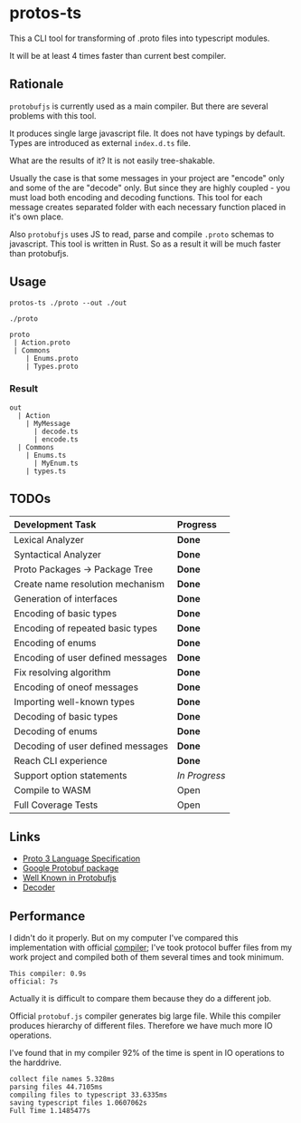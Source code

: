 # protos-ts

This a CLI tool for transforming of .proto files into typescript modules.

It will be at least 4 times faster than current best compiler.

## Rationale

`protobufjs` is currently used as a main compiler. But there are several problems with this tool.

It produces single large javascript file.
It does not have typings by default.
Types are introduced as external `index.d.ts` file.

What are the results of it? It is not easily tree-shakable.

Usually the case is that some messages in your project are "encode" only and some of the are "decode" only. But since they are highly coupled - you must load both encoding and decoding functions. This tool for each message creates separated folder with each necessary function placed in it's own place.

Also `protobufjs` uses JS to read, parse and compile `.proto` schemas to javascript. This tool is written in Rust. So as a result it will be much faster than protobufjs.

## Usage

```
protos-ts ./proto --out ./out
```

`./proto`

```
proto
 | Action.proto
 | Commons
    | Enums.proto
    | Types.proto
```

### Result

```
out
  | Action
    | MyMessage
      | decode.ts
      | encode.ts
  | Commons
    | Enums.ts
      | MyEnum.ts
    | types.ts
```

## TODOs

| Development Task                  | Progress      |
| :-------------------------------- | :------------ |
| Lexical Analyzer                  | **Done**      |
| Syntactical Analyzer              | **Done**      |
| Proto Packages -> Package Tree    | **Done**      |
| Create name resolution mechanism  | **Done**      |
| Generation of interfaces          | **Done**      |
| Encoding of basic types           | **Done**      |
| Encoding of repeated basic types  | **Done**      |
| Encoding of enums                 | **Done**      |
| Encoding of user defined messages | **Done**      |
| Fix resolving algorithm           | **Done**      |
| Encoding of oneof messages        | **Done**      |
| Importing well-known types        | **Done**      |
| Decoding of basic types           | **Done**      |
| Decoding of enums                 | **Done**      |
| Decoding of user defined messages | **Done**      |
| Reach CLI experience              | **Done**      |
| Support option statements         | *In Progress* |
| Compile to WASM                   | Open          |
| Full Coverage Tests               | Open          |

## Links 

- [Proto 3 Language Specification](https://developers.google.com/protocol-buffers/docs/reference/proto3-spec)
- [Google Protobuf package](https://developers.google.com/protocol-buffers/docs/reference/google.protobuf)
- [Well Known in Protobufjs](https://github.com/protobufjs/protobuf.js/blob/master/src/common.js)
- [Decoder](https://github.com/protobufjs/protobuf.js/blob/master/src/decoder.js)

## Performance

I didn't do it properly. But on my computer I've compared this implementation with official [compiler](https://github.com/protobufjs);
I've took protocol buffer files from my work project and compiled both of them several times and took minimum.

```
This compiler: 0.9s
official: 7s
```

Actually it is difficult to compare them because they do a different job.

Official `protobuf.js` compiler generates big large file. While this compiler produces hierarchy of different files. Therefore we have much more IO operations.

I've found that in my compiler 92% of the time is spent in IO operations to the harddrive.

```
collect file names 5.328ms
parsing files 44.7105ms
compiling files to typescript 33.6335ms
saving typescript files 1.0607062s
Full Time 1.1485477s
```

